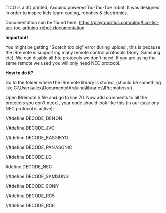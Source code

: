 TICO is a 3D printed, Arduino powered Tic-Tac-Toe robot.
It was designed in order to inspire kids learn coding, robotics & electronics.

Documentation can be found here:
https://playrobotics.com/blog/tico-tic-tac-toe-arduino-robot-documentation

**Important!**

You might be getting "Scatch too big" error during upload , this is because the IRremote is supporting many remote control protocols (Sony, Samsung etc).
We can disable all hte protocols we don't need. If you are using the same remote we used you will only need NEC protocol.

**How to do it?** 

Go to the folder where the IRremote library is stored, (should be something like C:\Users\alex\Documents\Arduino\libraries\IRremote\src). 

Open IRremote.h file and go to line 70. 
Now add comments to all the protocols you don't need , your code should look like this (in our case ony NEC protocol is active):



//#define DECODE_DENON      

//#define DECODE_JVC

//#define DECODE_KASEIKYO

//#define DECODE_PANASONIC    

//#define DECODE_LG

#define DECODE_NEC      

//#define DECODE_SAMSUNG

//#define DECODE_SONY

//#define DECODE_RC5

//#define DECODE_RC6



